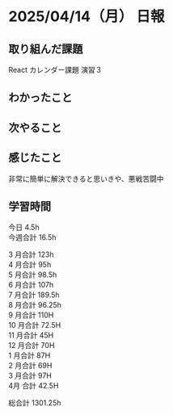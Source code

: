 # 2025/04/14（月） 日報

## 取り組んだ課題
React カレンダー課題 演習３

## わかったこと


## 次やること


## 感じたこと
非常に簡単に解決できると思いきや、悪戦苦闘中

## 学習時間

今日 4.5h
<br />
今週合計 16.5h
<br />

3 月合計 123h
<br />
4 月合計 95h
<br />
5 月合計 98.5h
<br />
6 月合計 107h
<br />
7 月合計 189.5h
<br />
8 月合計 96.25h
<br />
9 月合計 110H
<br />
10 月合計 72.5H
<br />
11 月合計 45H
<br />
12 月合計 70H
<br />
1 月合計 87H
<br />
2 月合計 69H
<br />
3 月合計 97H
<br />
4月 合計 42.5H

総合計 1301.25h
